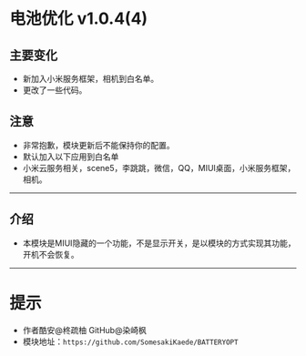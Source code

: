 # 电池优化 v1.0.4(4)

## 主要变化

- 新加入小米服务框架，相机到白名单。
- 更改了一些代码。

## 注意

- 非常抱歉，模块更新后不能保持你的配置。
- 默认加入以下应用到白名单
- 小米云服务相关，scene5，李跳跳，微信，QQ，MIUI桌面，小米服务框架，相机。

---

## 介绍

- 本模块是MIUI隐藏的一个功能，不是显示开关，是以模块的方式实现其功能，开机不会恢复。

---

# 提示

- 作者酷安@柊疏柚 GitHub@染崎枫
- 模块地址：`https://github.com/SomesakiKaede/BATTERYOPT`
